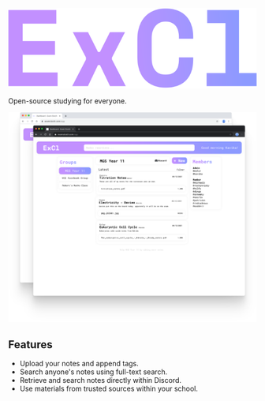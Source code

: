 ![ExamClutch logo](frontend/public/gradient_logo.svg "ExamClutch")

Open-source studying for everyone.

<img src="./frontend/public/homepage.svg" alt="Dashboard Mockup" width="600"/>

## Features
- Upload your notes and append tags.
- Search anyone's notes using full-text search.
- Retrieve and search notes directly within Discord.
- Use materials from trusted sources within your school.
